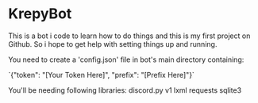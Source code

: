 # KrepyBot

This is a bot i code to learn how to do things and this is my first project on Github. So i hope to get help with setting things up and running.


<p>You need to create a 'config.json' file in bot's main directory containing:</p>
`{"token": "[Your Token Here]", "prefix": "[Prefix Here]"}`

<p>You'll be needing following libraries:
    discord.py v1
    lxml
    requests
    sqlite3</p>
